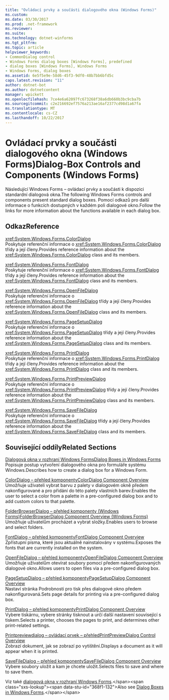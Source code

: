 ```yaml
---
title: "Ovládací prvky a součásti dialogového okna (Windows Forms)"
ms.custom: 
ms.date: 03/30/2017
ms.prod: .net-framework
ms.reviewer: 
ms.suite: 
ms.technology: dotnet-winforms
ms.tgt_pltfrm: 
ms.topic: article
helpviewer_keywords:
- CommonDialog control
- Windows Forms dialog boxes [Windows Forms], predefined
- dialog boxes [Windows Forms], Windows Forms
- Windows Forms, dialog boxes
ms.assetid: 6e5f5e9e-58d6-45f3-9df0-48b7bb6bfd5c
caps.latest.revision: "11"
author: dotnet-bot
ms.author: dotnetcontent
manager: wpickett
ms.openlocfilehash: 7ce4e6a62097fc673268f38a6db660b3bc9cba7b
ms.sourcegitcommit: c2e216692ef7576a213ae16af2377cd98d1a67fa
ms.translationtype: MT
ms.contentlocale: cs-CZ
ms.lasthandoff: 10/22/2017
---
```

# <a name="dialog-box-controls-and-components-windows-forms"></a><span data-ttu-id="368f1-102">Ovládací prvky a součásti dialogového okna (Windows Forms)</span><span class="sxs-lookup"><span data-stu-id="368f1-102">Dialog-Box Controls and Components (Windows Forms)</span></span>
<span data-ttu-id="368f1-103">Následující Windows Forms – ovládací prvky a součásti k dispozici standardní dialogová okna.</span><span class="sxs-lookup"><span data-stu-id="368f1-103">The following Windows Forms controls and components present standard dialog boxes.</span></span> <span data-ttu-id="368f1-104">Pomocí odkazů pro další informace o funkcích dostupných v každém poli dialogové okno.</span><span class="sxs-lookup"><span data-stu-id="368f1-104">Follow the links for more information about the functions available in each dialog box.</span></span>  
  
## <a name="reference"></a><span data-ttu-id="368f1-105">Odkaz</span><span class="sxs-lookup"><span data-stu-id="368f1-105">Reference</span></span>  
 <xref:System.Windows.Forms.ColorDialog>  
 <span data-ttu-id="368f1-106">Poskytuje referenční informace o <xref:System.Windows.Forms.ColorDialog> třídy a její členy.</span><span class="sxs-lookup"><span data-stu-id="368f1-106">Provides reference information about the <xref:System.Windows.Forms.ColorDialog> class and its members.</span></span>  
  
 <xref:System.Windows.Forms.FontDialog>  
 <span data-ttu-id="368f1-107">Poskytuje referenční informace o <xref:System.Windows.Forms.FontDialog> třídy a její členy.</span><span class="sxs-lookup"><span data-stu-id="368f1-107">Provides reference information about the <xref:System.Windows.Forms.FontDialog> class and its members.</span></span>  
  
 <xref:System.Windows.Forms.OpenFileDialog>  
 <span data-ttu-id="368f1-108">Poskytuje referenční informace o <xref:System.Windows.Forms.OpenFileDialog> třídy a její členy.</span><span class="sxs-lookup"><span data-stu-id="368f1-108">Provides reference information about the <xref:System.Windows.Forms.OpenFileDialog> class and its members.</span></span>  
  
 <xref:System.Windows.Forms.PageSetupDialog>  
 <span data-ttu-id="368f1-109">Poskytuje referenční informace o <xref:System.Windows.Forms.PageSetupDialog> třídy a její členy.</span><span class="sxs-lookup"><span data-stu-id="368f1-109">Provides reference information about the <xref:System.Windows.Forms.PageSetupDialog> class and its members.</span></span>  
  
 <xref:System.Windows.Forms.PrintDialog>  
 <span data-ttu-id="368f1-110">Poskytuje referenční informace o <xref:System.Windows.Forms.PrintDialog> třídy a její členy.</span><span class="sxs-lookup"><span data-stu-id="368f1-110">Provides reference information about the <xref:System.Windows.Forms.PrintDialog> class and its members.</span></span>  
  
 <xref:System.Windows.Forms.PrintPreviewDialog>  
 <span data-ttu-id="368f1-111">Poskytuje referenční informace o <xref:System.Windows.Forms.PrintPreviewDialog> třídy a její členy.</span><span class="sxs-lookup"><span data-stu-id="368f1-111">Provides reference information about the <xref:System.Windows.Forms.PrintPreviewDialog> class and its members.</span></span>  
  
 <xref:System.Windows.Forms.SaveFileDialog>  
 <span data-ttu-id="368f1-112">Poskytuje referenční informace o <xref:System.Windows.Forms.SaveFileDialog> třídy a její členy.</span><span class="sxs-lookup"><span data-stu-id="368f1-112">Provides reference information about the <xref:System.Windows.Forms.SaveFileDialog> class and its members.</span></span>  
  
## <a name="related-sections"></a><span data-ttu-id="368f1-113">Související oddíly</span><span class="sxs-lookup"><span data-stu-id="368f1-113">Related Sections</span></span>  
 [<span data-ttu-id="368f1-114">Dialogová okna v rozhraní Windows Forms</span><span class="sxs-lookup"><span data-stu-id="368f1-114">Dialog Boxes in Windows Forms</span></span>](../../../../docs/framework/winforms/dialog-boxes-in-windows-forms.md)  
 <span data-ttu-id="368f1-115">Popisuje postup vytvoření dialogového okna pro formuláře systému Windows.</span><span class="sxs-lookup"><span data-stu-id="368f1-115">Describes how to create a dialog box for a Windows Form.</span></span>  
  
 [<span data-ttu-id="368f1-116">ColorDialog – přehled komponenty</span><span class="sxs-lookup"><span data-stu-id="368f1-116">ColorDialog Component Overview</span></span>](../../../../docs/framework/winforms/controls/colordialog-component-overview-windows-forms.md)  
 <span data-ttu-id="368f1-117">Umožňuje uživateli vybrat barvu z palety v dialogovém okně předem nakonfigurované a pro přidání do této palety vlastních barev.</span><span class="sxs-lookup"><span data-stu-id="368f1-117">Enables the user to select a color from a palette in a pre-configured dialog box and to add custom colors to that palette.</span></span>  
  
 [<span data-ttu-id="368f1-118">FolderBrowserDialog – přehled komponenty (Windows Forms)</span><span class="sxs-lookup"><span data-stu-id="368f1-118">FolderBrowserDialog Component Overview (Windows Forms)</span></span>](../../../../docs/framework/winforms/controls/folderbrowserdialog-component-overview-windows-forms.md)  
 <span data-ttu-id="368f1-119">Umožňuje uživatelům procházet a vybrat složky.</span><span class="sxs-lookup"><span data-stu-id="368f1-119">Enables users to browse and select folders.</span></span>  
  
 [<span data-ttu-id="368f1-120">FontDialog – přehled komponenty</span><span class="sxs-lookup"><span data-stu-id="368f1-120">FontDialog Component Overview</span></span>](../../../../docs/framework/winforms/controls/fontdialog-component-overview-windows-forms.md)  
 <span data-ttu-id="368f1-121">Zpřístupní písma, které jsou aktuálně nainstalovány v systému.</span><span class="sxs-lookup"><span data-stu-id="368f1-121">Exposes the fonts that are currently installed on the system.</span></span>  
  
 [<span data-ttu-id="368f1-122">OpenFileDialog – přehled komponenty</span><span class="sxs-lookup"><span data-stu-id="368f1-122">OpenFileDialog Component Overview</span></span>](../../../../docs/framework/winforms/controls/openfiledialog-component-overview-windows-forms.md)  
 <span data-ttu-id="368f1-123">Umožňuje uživatelům otevírat soubory pomocí předem nakonfigurovaných dialogové okno.</span><span class="sxs-lookup"><span data-stu-id="368f1-123">Allows users to open files via a pre-configured dialog box.</span></span>  
  
 [<span data-ttu-id="368f1-124">PageSetupDialog – přehled komponenty</span><span class="sxs-lookup"><span data-stu-id="368f1-124">PageSetupDialog Component Overview</span></span>](../../../../docs/framework/winforms/controls/pagesetupdialog-component-overview-windows-forms.md)  
 <span data-ttu-id="368f1-125">Nastaví stránka Podrobnosti pro tisk přes dialogové okno předem nakonfigurovaná.</span><span class="sxs-lookup"><span data-stu-id="368f1-125">Sets page details for printing via a pre-configured dialog box.</span></span>  
  
 [<span data-ttu-id="368f1-126">PrintDialog – přehled komponenty</span><span class="sxs-lookup"><span data-stu-id="368f1-126">PrintDialog Component Overview</span></span>](../../../../docs/framework/winforms/controls/printdialog-component-overview-windows-forms.md)  
 <span data-ttu-id="368f1-127">Vybere tiskárnu, vybere stránky tisknout a určí další nastavení související s tiskem.</span><span class="sxs-lookup"><span data-stu-id="368f1-127">Selects a printer, chooses the pages to print, and determines other print-related settings.</span></span>  
  
 [<span data-ttu-id="368f1-128">Printpreviewdialog – ovládací prvek – přehled</span><span class="sxs-lookup"><span data-stu-id="368f1-128">PrintPreviewDialog Control Overview</span></span>](../../../../docs/framework/winforms/controls/printpreviewdialog-control-overview-windows-forms.md)  
 <span data-ttu-id="368f1-129">Zobrazí dokument, jak se zobrazí po vytištění.</span><span class="sxs-lookup"><span data-stu-id="368f1-129">Displays a document as it will appear when it is printed.</span></span>  
  
 [<span data-ttu-id="368f1-130">SaveFileDialog – přehled komponenty</span><span class="sxs-lookup"><span data-stu-id="368f1-130">SaveFileDialog Component Overview</span></span>](../../../../docs/framework/winforms/controls/savefiledialog-component-overview-windows-forms.md)  
 <span data-ttu-id="368f1-131">Vybere soubory uložit a kam je chcete uložit.</span><span class="sxs-lookup"><span data-stu-id="368f1-131">Selects files to save and where to save them.</span></span>  
  
 <span data-ttu-id="368f1-132">Viz také [dialogová okna v rozhraní Windows Forms](http://msdn.microsoft.com/library/2chz8edb\(v=vs.110\)).</span><span class="sxs-lookup"><span data-stu-id="368f1-132">Also see [Dialog Boxes in Windows Forms](http://msdn.microsoft.com/library/2chz8edb\(v=vs.110\)).</span></span>
